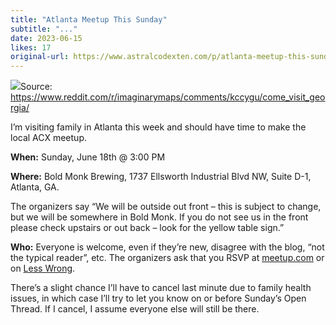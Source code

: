 ```yaml
---
title: "Atlanta Meetup This Sunday"
subtitle: "..."
date: 2023-06-15
likes: 17
original-url: https://www.astralcodexten.com/p/atlanta-meetup-this-sunday
---
```

[![](https://substackcdn.com/image/fetch/w_1456,c_limit,f_auto,q_auto:good,fl_progressive:steep/https%3A%2F%2Fsubstack-post-media.s3.amazonaws.com%2Fpublic%2Fimages%2F2a29e2e9-6168-4042-b1d1-52c856c73c32_741x767.png)](https://www.reddit.com/r/imaginarymaps/comments/kccygu/come_visit_georgia/)Source: <https://www.reddit.com/r/imaginarymaps/comments/kccygu/come_visit_georgia/>

I’m visiting family in Atlanta this week and should have time to make the local ACX meetup. 

**When:** Sunday, June 18th @ 3:00 PM

 **Where:** Bold Monk Brewing, 1737 Ellsworth Industrial Blvd NW, Suite D-1,  
Atlanta, GA. 

The organizers say “We will be outside out front – this is subject to change, but we will be somewhere in Bold Monk. If you do not see us in the front please check upstairs or out back – look for the yellow table sign.”

 **Who:** Everyone is welcome, even if they’re new, disagree with the blog, “not the typical reader”, etc. The organizers ask that you RSVP at [meetup.com](https://www.meetup.com/acx-atlanta/events/293918319/) or on [Less Wrong](https://www.lesswrong.com/events/MZBC6dv6ky5igSm5L/the-june-2023-acx-atlanta-will-feature-scott-alexander).

There’s a slight chance I’ll have to cancel last minute due to family health issues, in which case I’ll try to let you know on or before Sunday’s Open Thread. If I cancel, I assume everyone else will still be there.
